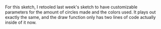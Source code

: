 For this sketch, I retooled last week's sketch to have customizable parameters for the amount of circles made and the colors used. It plays out exactly the same, and the draw function only has two lines of code actually inside of it now.